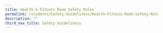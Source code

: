 ```yaml
---
title: Health & Fitness Room Safety Rules
permalink: /students/Safety-Guideliness/Health-Fitness-Room-Safety-Rules/
description: ""
third_nav_title: Safety Guideliness
---
```


